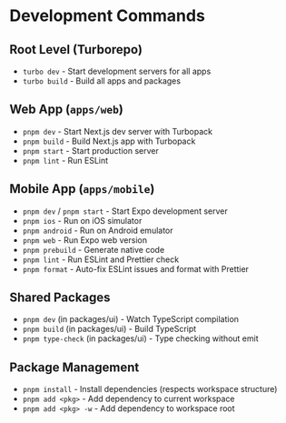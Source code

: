 # Development Commands

## Root Level (Turborepo)
- `turbo dev` - Start development servers for all apps
- `turbo build` - Build all apps and packages

## Web App (`apps/web`)
- `pnpm dev` - Start Next.js dev server with Turbopack
- `pnpm build` - Build Next.js app with Turbopack  
- `pnpm start` - Start production server
- `pnpm lint` - Run ESLint

## Mobile App (`apps/mobile`)
- `pnpm dev` / `pnpm start` - Start Expo development server
- `pnpm ios` - Run on iOS simulator
- `pnpm android` - Run on Android emulator
- `pnpm web` - Run Expo web version
- `pnpm prebuild` - Generate native code
- `pnpm lint` - Run ESLint and Prettier check
- `pnpm format` - Auto-fix ESLint issues and format with Prettier

## Shared Packages
- `pnpm dev` (in packages/ui) - Watch TypeScript compilation
- `pnpm build` (in packages/ui) - Build TypeScript
- `pnpm type-check` (in packages/ui) - Type checking without emit

## Package Management
- `pnpm install` - Install dependencies (respects workspace structure)
- `pnpm add <pkg>` - Add dependency to current workspace
- `pnpm add <pkg> -w` - Add dependency to workspace root